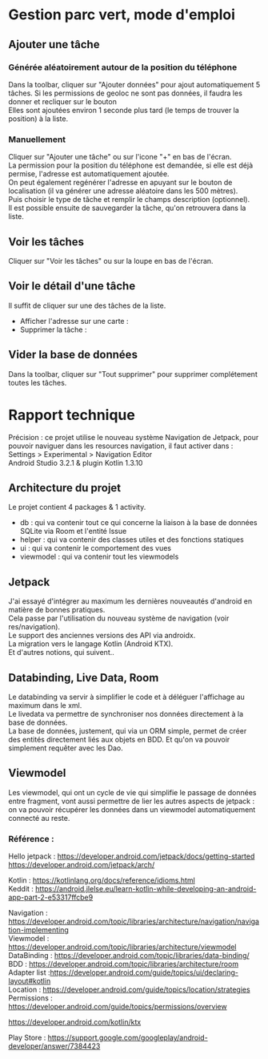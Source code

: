 # Gestion parc vert, mode d'emploi

## Ajouter une tâche

### Générée aléatoirement autour de la position du téléphone

Dans la toolbar, cliquer sur "Ajouter données" pour ajout automatiquement 5 tâches. Si les permissions de geoloc ne sont pas données, il faudra les donner et recliquer sur le bouton<br/>
Elles sont ajoutées environ 1 seconde plus tard (le temps de trouver la position) à la liste.

### Manuellement

Cliquer sur "Ajouter une tâche" ou sur l'icone "+" en bas de l'écran.<br/>
La permission pour la position du téléphone est demandée, si elle est déjà permise, l'adresse est automatiquement ajoutée.<br/>
On peut également regénérer l'adresse en apuyant sur le bouton de localisation (il va générer une adresse aléatoire dans les 500 mètres).<br/>
Puis choisir le type de tâche et remplir le champs description (optionnel).<br/>
Il est possible ensuite de sauvegarder la tâche, qu'on retrouvera dans la liste.<br/>

## Voir les tâches

Cliquer sur "Voir les tâches" ou sur la loupe en bas de l'écran.

## Voir le détail d'une tâche

Il suffit de cliquer sur une des tâches de la liste.

- Afficher l'adresse sur une carte :
- Supprimer la tâche :

## Vider la base de données

Dans la toolbar, cliquer sur "Tout supprimer" pour supprimer complétement toutes les tâches.


# Rapport technique
Précision : ce projet utilise le nouveau système Navigation de Jetpack, pour pouvoir naviguer dans les resources navigation, il faut activer dans : Settings > Experimental > Navigation Editor<br/>
Android Studio 3.2.1 & plugin Kotlin 1.3.10<br/>


## Architecture du projet

Le projet contient 4 packages & 1 activity.
- db : qui va contenir tout ce qui concerne la liaison à la base de données SQLite via Room et l'entité Issue
- helper : qui va contenir des classes utiles et des fonctions statiques
- ui : qui va contenir le comportement des vues
- viewmodel : qui va contenir tout les viewmodels

## Jetpack
J'ai essayé d'intégrer au maximum les dernières nouveautés d'android en matière de bonnes pratiques.<br/>
Cela passe par l'utilisation du nouveau système de navigation (voir res/navigation).<br/>
Le support des anciennes versions des API via androidx.<br/>
La migration vers le langage Kotlin (Android KTX).<br/>
Et d'autres notions, qui suivent..<br/>

## Databinding, Live Data, Room
Le databinding va servir à simplifier le code et à déléguer l'affichage au maximum dans le xml.<br/>
Le livedata va permettre de synchroniser nos données directement à la base de données.<br/>
La base de données, justement, qui via un ORM simple, permet de créer des entités directement liés aux objets en BDD. Et qu'on va pouvoir simplement requêter avec les Dao.<br/>

## Viewmodel
Les viewmodel, qui ont un cycle de vie qui simplifie le passage de données entre fragment, vont aussi permettre de lier les autres aspects de jetpack : on va pouvoir récupérer les données dans un viewmodel automatiquement connecté au reste.<br/>

### Référence :

Hello jetpack : https://developer.android.com/jetpack/docs/getting-started <br/>
https://developer.android.com/jetpack/arch/ <br/>

Kotlin : https://kotlinlang.org/docs/reference/idioms.html <br/>
Keddit : https://android.jlelse.eu/learn-kotlin-while-developing-an-android-app-part-2-e53317ffcbe9 <br/>

Navigation : https://developer.android.com/topic/libraries/architecture/navigation/navigation-implementing <br/>
Viewmodel : https://developer.android.com/topic/libraries/architecture/viewmodel <br/>
DataBinding : https://developer.android.com/topic/libraries/data-binding/ <br/>
BDD : https://developer.android.com/topic/libraries/architecture/room <br/>
Adapter list :https://developer.android.com/guide/topics/ui/declaring-layout#kotlin <br/>
Location : https://developer.android.com/guide/topics/location/strategies <br/>
Permissions : https://developer.android.com/guide/topics/permissions/overview <br/>

https://developer.android.com/kotlin/ktx <br/>

Play Store : https://support.google.com/googleplay/android-developer/answer/7384423 <br/>

